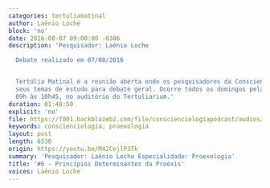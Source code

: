 ```yaml
---
categories: tertuliamatinal
author: Laênio Loche
block: 'no'
date: 2016-08-07 09:00:00 -0306
description: 'Pesquisador: Laênio Loche

  Debate realizado em 07/08/2016


  Tertúlia Matinal é a reunião aberta onde os pesquisadores da Conscienciologia apresentam
  seus temas de estudo para debate geral. Ocorre todos os domingos pela manhã, das
  09h às 10h45, no auditório do Tertuliarium.'
duration: 01:48:50
explicit: 'no'
file: https://f001.backblazeb2.com/file/conscienciologiapodcast/audios/M42CejlP3Tk.mp3
keywords: conscienciologia, proexologia
layout: post
length: 6530
origin: https://youtu.be/M42CejlP3Tk
summary: 'Pesquisador: Laênio Loche Especialidade: Proexologia'
title: '#6 - Princípios Determinantes da Proéxis'
voices: Laênio Loche
---
```

